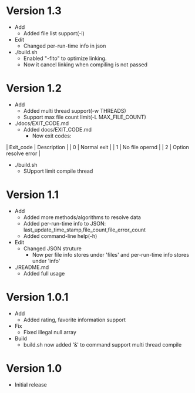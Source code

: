 # Version 1.3
* Add
    * Added file list support(-i)
* Edit
    * Changed per-run-time info in json
* ./build.sh
    * Enabled "-flto" to optimize linking.
    * Now it cancel linking when compiling is not passed

# Version 1.2

* Add
    * Added multi thread support(-w THREADS)
    * Support max file count limit(-L MAX\_FILE\_COUNT)
* ./docs/EXIT_CODE.md
    * Added docs/EXIT_CODE.md
        * Now exit codes:

| Exit_code | Description |
| 0 | Normal exit |
| 1 | No file opernd |
| 2 | Option resolve error |

* ./build.sh
    * SUpport limit compile thread


# Version 1.1

* Add
    * Added more methods/algorithms to resolve data
    * Added per-run-time info to JSON: last\_update\_time\_stamp,file\_count,file\_error\_count
    * Added command-line help(-h)
* Edit
    * Changed JSON struture
        * Now per file info stores under 'files' and per-run-time info stores under 'info'
* ./README.md
    * Added full usage

# Version 1.0.1

* Add
    * Added rating, favorite information support
* Fix
    * Fixed illegal null array
* Build
	* build.sh now added '&' to command support multi thread compile

# Version 1.0

* Initial release
